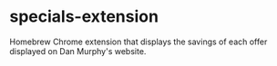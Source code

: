 # specials-extension

Homebrew Chrome extension that displays the savings of each offer displayed on Dan Murphy's website.